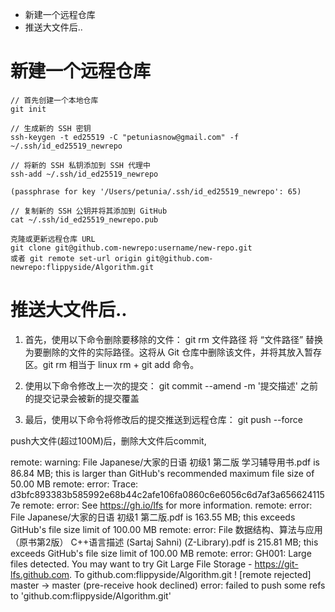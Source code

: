 - 新建一个远程仓库
- 推送大文件后..

# 新建一个远程仓库

```
// 首先创建一个本地仓库
git init

// 生成新的 SSH 密钥
ssh-keygen -t ed25519 -C "petuniasnow@gmail.com" -f ~/.ssh/id_ed25519_newrepo

// 将新的 SSH 私钥添加到 SSH 代理中
ssh-add ~/.ssh/id_ed25519_newrepo

(passphrase for key '/Users/petunia/.ssh/id_ed25519_newrepo': 65)

// 复制新的 SSH 公钥并将其添加到 GitHub
cat ~/.ssh/id_ed25519_newrepo.pub 

克隆或更新远程仓库 URL
git clone git@github.com-newrepo:username/new-repo.git
或者 git remote set-url origin git@github.com-newrepo:flippyside/Algorithm.git
```

# 推送大文件后..

1. 首先，使用以下命令删除要移除的文件：
git rm 文件路径
将 “文件路径” 替换为要删除的文件的实际路径。这将从 Git 仓库中删除该文件，并将其放入暂存区。git rm 相当于 linux rm + git add 命令。

2. 使用以下命令修改上一次的提交：
git commit --amend -m '提交描述'
之前的提交记录会被新的提交覆盖

3. 最后，使用以下命令将修改后的提交推送到远程仓库：
git push --force

push大文件(超过100M)后，删除大文件后commit, 

remote: warning: File Japanese/大家的日语 初级1 第二版 学习辅导用书.pdf is 86.84 MB; this is larger than GitHub's recommended maximum file size of 50.00 MB
remote: error: Trace: d3bfc893383b585992e68b44c2afe106fa0860c6e6056c6d7af3a6566241157e
remote: error: See https://gh.io/lfs for more information.
remote: error: File Japanese/大家的日语 初级1 第二版.pdf is 163.55 MB; this exceeds GitHub's file size limit of 100.00 MB
remote: error: File 数据结构、算法与应用（原书第2版） C++语言描述 (Sartaj Sahni) (Z-Library).pdf is 215.81 MB; this exceeds GitHub's file size limit of 100.00 MB
remote: error: GH001: Large files detected. You may want to try Git Large File Storage - https://git-lfs.github.com.
To github.com:flippyside/Algorithm.git
 ! [remote rejected] master -> master (pre-receive hook declined)
error: failed to push some refs to 'github.com:flippyside/Algorithm.git'

